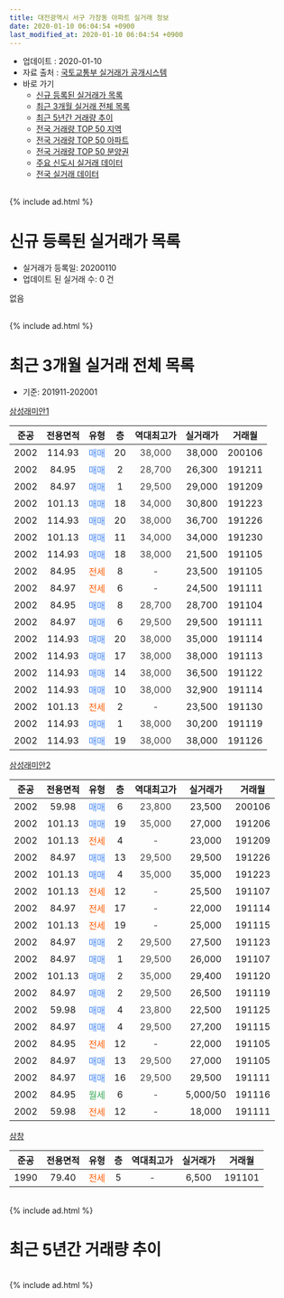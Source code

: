 ```yaml
---
title: 대전광역시 서구 가장동 아파트 실거래 정보
date: 2020-01-10 06:04:54 +0900
last_modified_at: 2020-01-10 06:04:54 +0900
---
```


* 업데이트 : 2020-01-10
* 자료 출처 : [국토교통부 실거래가 공개시스템](http://rt.molit.go.kr)
* 바로 가기
    * [신규 등록된 실거래가 목록](#신규-등록된-실거래가-목록)
    * [최근 3개월 실거래 전체 목록](#최근-3개월-실거래-전체-목록)
    * [최근 5년간 거래량 추이](#최근-5년간-거래량-추이)
    * [전국 거래량 TOP 50 지역](https://inasie.github.io/apt-trade-info/최근-3개월-전국에서-가장-거래가-많이-발생한-지역)
    * [전국 거래량 TOP 50 아파트](https://inasie.github.io/apt-trade-info/최근-3개월-전국에서-가장-거래가-많이-발생한-아파트)
    * [전국 거래량 TOP 50 분양권](https://inasie.github.io/apt-trade-info/최근-3개월-전국에서-가장-거래가-많이-발생한-분양권)
    * [주요 신도시 실거래 데이터](https://inasie.github.io/apt-trade-info/주요-신도시)
    * [전국 실거래 데이터](https://inasie.github.io/apt-trade-info/전국)
<br>
{% include ad.html %}
<br>

# 신규 등록된 실거래가 목록
* 실거래가 등록일: 20200110
* 업데이트 된 실거래 수: 0 건

없음

<br>
{% include ad.html %}
<br>

# 최근 3개월 실거래 전체 목록
* 기준: 201911-202001


[삼성래미안1](https://search.naver.com/search.naver?query=%EB%8C%80%EC%A0%84%EA%B4%91%EC%97%AD%EC%8B%9C+%EC%84%9C%EA%B5%AC+%EA%B0%80%EC%9E%A5%EB%8F%99+%EC%82%BC%EC%84%B1%EB%9E%98%EB%AF%B8%EC%95%881)

|준공|전용면적|유형|층|역대최고가|실거래가|거래월|
|:---:|:---:|:---:|:---:|:---:|:---:|:---:|
|2002|114.93|<span style="color:#4285f3">매매</span>|20|<span style="color:#444444">38,000</span>|38,000|200106|
|2002|84.95|<span style="color:#4285f3">매매</span>|2|<span style="color:#444444">28,700</span>|26,300|191211|
|2002|84.97|<span style="color:#4285f3">매매</span>|1|<span style="color:#444444">29,500</span>|29,000|191209|
|2002|101.13|<span style="color:#4285f3">매매</span>|18|<span style="color:#444444">34,000</span>|30,800|191223|
|2002|114.93|<span style="color:#4285f3">매매</span>|20|<span style="color:#444444">38,000</span>|36,700|191226|
|2002|101.13|<span style="color:#4285f3">매매</span>|11|<span style="color:#444444">34,000</span>|34,000|191230|
|2002|114.93|<span style="color:#4285f3">매매</span>|18|<span style="color:#444444">38,000</span>|21,500|191105|
|2002|84.95|<span style="color:#ff5a00">전세</span>|8|<span style="color:#444444">-</span>|23,500|191105|
|2002|84.97|<span style="color:#ff5a00">전세</span>|6|<span style="color:#444444">-</span>|24,500|191111|
|2002|84.95|<span style="color:#4285f3">매매</span>|8|<span style="color:#444444">28,700</span>|28,700|191104|
|2002|84.97|<span style="color:#4285f3">매매</span>|6|<span style="color:#444444">29,500</span>|29,500|191111|
|2002|114.93|<span style="color:#4285f3">매매</span>|20|<span style="color:#444444">38,000</span>|35,000|191114|
|2002|114.93|<span style="color:#4285f3">매매</span>|17|<span style="color:#444444">38,000</span>|38,000|191113|
|2002|114.93|<span style="color:#4285f3">매매</span>|14|<span style="color:#444444">38,000</span>|36,500|191122|
|2002|114.93|<span style="color:#4285f3">매매</span>|10|<span style="color:#444444">38,000</span>|32,900|191114|
|2002|101.13|<span style="color:#ff5a00">전세</span>|2|<span style="color:#444444">-</span>|23,500|191130|
|2002|114.93|<span style="color:#4285f3">매매</span>|1|<span style="color:#444444">38,000</span>|30,200|191119|
|2002|114.93|<span style="color:#4285f3">매매</span>|19|<span style="color:#444444">38,000</span>|38,000|191126|

[삼성래미안2](https://search.naver.com/search.naver?query=%EB%8C%80%EC%A0%84%EA%B4%91%EC%97%AD%EC%8B%9C+%EC%84%9C%EA%B5%AC+%EA%B0%80%EC%9E%A5%EB%8F%99+%EC%82%BC%EC%84%B1%EB%9E%98%EB%AF%B8%EC%95%882)

|준공|전용면적|유형|층|역대최고가|실거래가|거래월|
|:---:|:---:|:---:|:---:|:---:|:---:|:---:|
|2002|59.98|<span style="color:#4285f3">매매</span>|6|<span style="color:#444444">23,800</span>|23,500|200106|
|2002|101.13|<span style="color:#4285f3">매매</span>|19|<span style="color:#444444">35,000</span>|27,000|191206|
|2002|101.13|<span style="color:#ff5a00">전세</span>|4|<span style="color:#444444">-</span>|23,000|191209|
|2002|84.97|<span style="color:#4285f3">매매</span>|13|<span style="color:#444444">29,500</span>|29,500|191226|
|2002|101.13|<span style="color:#4285f3">매매</span>|4|<span style="color:#444444">35,000</span>|35,000|191223|
|2002|101.13|<span style="color:#ff5a00">전세</span>|12|<span style="color:#444444">-</span>|25,500|191107|
|2002|84.97|<span style="color:#ff5a00">전세</span>|17|<span style="color:#444444">-</span>|22,000|191114|
|2002|101.13|<span style="color:#ff5a00">전세</span>|19|<span style="color:#444444">-</span>|25,000|191115|
|2002|84.97|<span style="color:#4285f3">매매</span>|2|<span style="color:#444444">29,500</span>|27,500|191123|
|2002|84.97|<span style="color:#4285f3">매매</span>|1|<span style="color:#444444">29,500</span>|26,000|191107|
|2002|101.13|<span style="color:#4285f3">매매</span>|2|<span style="color:#444444">35,000</span>|29,400|191120|
|2002|84.97|<span style="color:#4285f3">매매</span>|2|<span style="color:#444444">29,500</span>|26,500|191119|
|2002|59.98|<span style="color:#4285f3">매매</span>|4|<span style="color:#444444">23,800</span>|22,500|191125|
|2002|84.97|<span style="color:#4285f3">매매</span>|4|<span style="color:#444444">29,500</span>|27,200|191115|
|2002|84.95|<span style="color:#ff5a00">전세</span>|12|<span style="color:#444444">-</span>|22,000|191105|
|2002|84.97|<span style="color:#4285f3">매매</span>|13|<span style="color:#444444">29,500</span>|27,000|191105|
|2002|84.97|<span style="color:#4285f3">매매</span>|16|<span style="color:#444444">29,500</span>|29,500|191111|
|2002|84.95|<span style="color:#34a853">월세</span>|6|<span style="color:#444444">-</span>|5,000/50|191116|
|2002|59.98|<span style="color:#ff5a00">전세</span>|12|<span style="color:#444444">-</span>|18,000|191111|

[삼창](https://search.naver.com/search.naver?query=%EB%8C%80%EC%A0%84%EA%B4%91%EC%97%AD%EC%8B%9C+%EC%84%9C%EA%B5%AC+%EA%B0%80%EC%9E%A5%EB%8F%99+%EC%82%BC%EC%B0%BD)

|준공|전용면적|유형|층|역대최고가|실거래가|거래월|
|:---:|:---:|:---:|:---:|:---:|:---:|:---:|
|1990|79.40|<span style="color:#ff5a00">전세</span>|5|<span style="color:#444444">-</span>|6,500|191101|


<br>
{% include ad.html %}
<br>

# 최근 5년간 거래량 추이


<div style="width:100%;">
    <canvas id="deal_progress" height="200"></canvas>
</div>

<script>
new Chart(document.getElementById("deal_progress"), {
    type: 'line',
    data: {
        labels: ['201501','201502','201503','201504','201505','201506','201507','201508','201509','201510','201511','201512','201601','201602','201603','201604','201605','201606','201607','201608','201609','201610','201611','201612','201701','201702','201703','201704','201705','201706','201707','201708','201709','201710','201711','201712','201801','201802','201803','201804','201805','201806','201807','201808','201809','201810','201811','201812','201901','201902','201903','201904','201905','201906','201907','201908','201909','201910','201911','201912','202001'],
        datasets: [{
            label: '매매',
            pointRadius: 1,
            data: [10, 9, 21, 15, 20, 16, 19, 17, 21, 23, 26, 8, 15, 10, 22, 13, 15, 20, 19, 15, 15, 29, 13, 19, 10, 14, 16, 6, 11, 14, 9, 14, 11, 9, 15, 9, 7, 9, 14, 10, 9, 11, 3, 10, 7, 18, 18, 12, 13, 9, 25, 17, 21, 17, 18, 16, 27, 47, 17, 8, 2],
            borderColor: "rgba(255, 201, 14, 1)",
            backgroundColor: "rgba(255, 201, 14, 0.5)",
            fill: false,
            lineTension: 0
        },{
            label: '전월세',
            pointRadius: 1,
            data: [8, 8, 15, 14, 8, 9, 7, 7, 3, 7, 8, 1, 7, 7, 8, 7, 12, 6, 6, 9, 9, 6, 10, 7, 12, 9, 8, 15, 8, 10, 7, 8, 4, 5, 8, 3, 3, 3, 7, 9, 3, 8, 7, 6, 5, 8, 9, 3, 4, 6, 2, 6, 9, 5, 6, 6, 5, 13, 10, 1, 0],
            borderColor: "rgba(0, 141, 185, 1)",
            backgroundColor: "rgba(0, 141, 185, 0.5)",
            fill: false,
            lineTension: 0
        }
        ]
    },
    options: {
        responsive: true,
        title: {
            display: false
        },
        tooltips: {
            mode: 'index',
            intersect: false
        },
        hover: {
            mode: 'nearest',
            intersect: true
        },
        scales: {
            xAxes: [{
                display: true,
                scaleLabel: {
                    display: true,
                    labelString: '년/월'
                }
            }],
            yAxes: [{
                display: true,
                ticks: {
                    suggestedMin: 0,
                },
                scaleLabel: {
                    display: true,
                    labelString: '실거래 수'
                }
            }]
        }
    }
});

</script>


<br>
{% include ad.html %}
<br>

